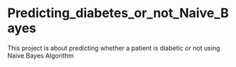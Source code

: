 # Predicting_diabetes_or_not_Naive_Bayes
This project is about predicting whether a patient is diabetic or not using Naive Bayes Algorithm
